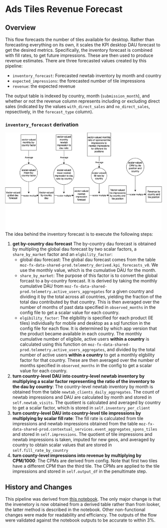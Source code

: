 # Ads Tiles Revenue Forecast

## Overview
This flow forecasts the number of tiles available for desktop. Rather than forecasting everything on its own, it scales the KPI desktop DAU forecast to get the desired metrics. Specifically, the inventory forecast is combined with fill rates, to get future impressions. These are then used to produce revenue estimates.  There are three forecasted values created by this pipeline:

- `inventory_forecast`: Forecasted newtab inventory by month and country
- `expected_impressions`: the forecasted number of tile impressions
- `revenue`: the expected revenue

The output table is indexed by country, month (`submission_month`), and whether or not the revenue column represents including or excluding direct sales (indicated by the values `with_direct_sales` and `no_direct_sales`, repsectively, in the `forecast_type` column).

### `inventory_forecast` derivation
![inventory forecast flow diagram](desktop_tiles_flow.drawio.png)
The idea behind the inventory forecast is to execute the following steps:
1. **get by-country dau forecast** The by-country dau forecast is obtained by multipling the global dau forecast by two scalar factors, a `share_by_market` factor and an `elgbility_factor`:
   - global dau forecast: The global dau forecast comes from the table `moz-fx-data-shared-prod.telemetry_derived.kpi_forecasts_v0`.  We use the monthly value, which is the cumulative DAU for the month.
   - `share_by_market`:  The purpose of this factor is to convert the global forcast to a by-country forecast.  It is derived by taking the monthly cumulative DAU from `moz-fx-data-shared-prod.telemetry.active_users_aggregates` for a given country and dividing it by the total across all countries, yielding the fraction of the total dau contributed by that country.  This is then averaged over the number of months of past data specified in `observed_months` in the config file to get a scalar value for each country.
   -  `elgibility_factor`: The elgibility is specified for each product (IE tiles) individually for mobile and desktop as a sql function in the config file for each flow.  It is determined by which app version that the product became available in each country.  The monthly cumulative number of eligibile, active users **within a country** is calculated using this function on `moz-fx-data-shared-prod.telemetry.active_users_aggregates`, and divided by the total number of active users **within a country** to get a monthly elgbility factor for that country.  These are then averaged over the number of months specified in `observed_months` in the config to get a scalar value for each country.
2. **turn country-level DAU into country-level newtab inventory by multiplying a scalar factor representing the ratio of the inventory to the dau by country**: The country-level newtab inventory by month is obtained from the table `newtab_clients_daily_aggregates`.  The count of newtab impressions and DAU are calculated by month and stored in `self.newtab_visits`.  The quotient is calculated and averaged by country to get a scalar factor, which is stored in `self.inventory_per_client`
3. **turn country-level DAU into country-level tile impressions by multiplying by scalar fill rate**: The fill rate is calculated from tile impressions and newtab impressions obtained from the table `moz-fx-data-shared-prod.contextual_services.event_aggregates_spons_tiles` and stored in `self.impressions`.  The quotient of tile impressions and newtab impressions is taken, imputed for new geos, and averaged by country to obtain scalar values that are stored in `self.fill_rate_by_country`
4. **turn county-level impressions into revenue by multiplying by CPM/1000**:  The CPMs are derived from config. Note that first two tiles have a different CPM than the third tile.  The CPMs are applied to the tile impressions and stored in `self.output_df` in the penultimate step.

## History and Changes
This pipeline was derived from [this notebook](https://colab.research.google.com/drive/1qOsjCY8G6mM91FU3ZiOfsSZJRi5CpLOj).  The only major change is that the invenetory is now obtained from a derived table rather than from looker, the latter method is described in the notebook.  Other non-functional changes were made for readability and efficiancy.  The outputs of the flow were validated against the notebook outputs to be accurate to within 3%.